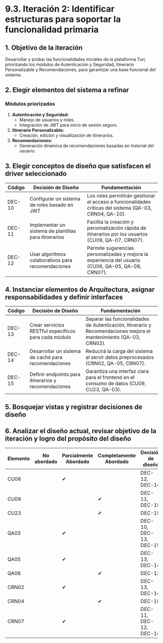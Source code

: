 
# 9.3. Iteración 2: Identificar estructuras para soportar la funcionalidad primaria

## 1. Objetivo de la iteración
Desarrollar y probar las funcionalidades iniciales de la plataforma Turi, priorizando los módulos de Autenticación y Seguridad, Itinerario Personalizable y Recomendaciones, para garantizar una base funcional del sistema.

## 2. Elegir elementos del sistema a refinar

### **Módulos priorizados**
1. **Autenticación y Seguridad:**
   - Manejo de usuarios y roles.
   - Integración de JWT para inicio de sesión seguro.
2. **Itinerario Personalizable:**
   - Creación, edición y visualización de itinerarios.
3. **Recomendaciones:**
   - Generación dinámica de recomendaciones basadas en historial del usuario.

## 3. Elegir conceptos de diseño que satisfacen el driver seleccionado

| Código  | Decisión de Diseño                            | Fundamentación                                                                                             |
|---------|-----------------------------------------------|-----------------------------------------------------------------------------------------------------------|
| DEC-10  | Configurar un sistema de roles basado en JWT  | Los roles permitirán gestionar el acceso a funcionalidades críticas del sistema (QA-03, CRN04, QA-10).   |
| DEC-11  | Implementar un sistema de plantillas para itinerarios | Facilita la creación y personalización rápida de itinerarios por los usuarios (CU09, QA-07, CRN07).       |
| DEC-12  | Usar algoritmos colaborativos para recomendaciones | Permite sugerencias personalizadas y mejora la experiencia del usuario (CU06, QA-05, QA-08, CRN07).       |

## 4. Instanciar elementos de Arquitectura, asignar responsabilidades y definir interfaces

| Código  | Decisión de Diseño                                  | Fundamentación                                                                                                         |
|---------|-----------------------------------------------------|-----------------------------------------------------------------------------------------------------------------------|
| DEC-13  | Crear servicios RESTful específicos para cada módulo | Separar las funcionalidades de Autenticación, Itinerario y Recomendaciones mejora el mantenimiento (QA-03, CRN02).     |
| DEC-14  | Desarrollar un sistema de caché para recomendaciones | Reducirá la carga del sistema al servir datos preprocesados (CRN02, QA-05, CRN07).                                     |
| DEC-15  | Definir endpoints para itinerarios y recomendaciones | Garantiza una interfaz clara para el frontend en el consumo de datos (CU09, CU23, QA-03).                              |

## 5. Bosquejar vistas y registrar decisiones de diseño


## 6. Analizar el diseño actual, revisar objetivo de la iteración y logro del propósito del diseño

| **Elemento** | **No abordado** | **Parcialmente Abordado** | **Completamente Abordado** | **Decisión de diseño**         |
|--------------|------------------|---------------------------|----------------------------|--------------------------------|
| CU06         |                  | ✔                         |                            | DEC-12, DEC-14                |
| CU09         |                  |                           | ✔                          | DEC-11, DEC-15                |
| CU23         |                  |                           | ✔                          | DEC-15                        |
| QA03         |                  | ✔                         |                            | DEC-10, DEC-13, DEC-15        |
| QA05         |                  | ✔                         |                            | DEC-13, DEC-14                |
| QA08         |                  |                           | ✔                          | DEC-12                        |
| CRN02        |                  | ✔                         |                            | DEC-13, DEC-14                |
| CRN04        |                  |                           | ✔                          | DEC-10                        |
| CRN07        |                  | ✔                         |                            | DEC-11, DEC-12, DEC-14        |
